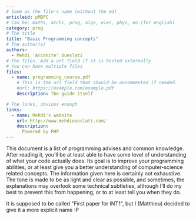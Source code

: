 ```yaml
---
# Same as the file's name (without the md)
articleid: pMBPC
# Can be: maths, archi, prog, algo, elec, phys, en (for english)
category: prog
# The title
title: "Basic Programming concepts"
# The author(s)
authors:
  - Mehdi 'Arcanite' Oueslati
# The files. Add a url field if it is hosted externally
# You can have multiple files
files:
  - name: programming_course.pdf
    # This is the url field that should be uncommented if needed.
    #url: https://example.com/example.pdf
    description: The guide itself

# The links, obvious enough
links:
  - name: Mehdi's website
    url: http://www.mehdioueslati.com/
    description:
      Powered by PHP
---
```


This document is a list of programming advises and common knowledge. After
reading it, you’ll be at least able to have some level of understanding of what
your code actually does. Its goal is to improve your programming abilities, or
at least give you a better understanding of computer-science related concepts.
The information given here is certainly not exhaustive. The tone is made to be
as light and clear as possible, and sometimes, the explanations may overlook
some technical subtleties, although I’ll do my best to prevent this from
happening, or to at least tell you when they do.

It is supposed to be called "First paper for INT1", but I (Matthieu) decided to
give it a more explicit name :P